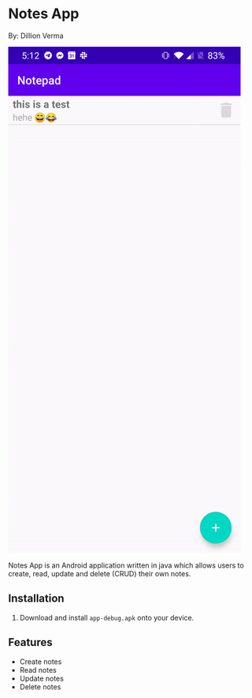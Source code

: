 # Notes App

By: Dillion Verma

![Notes App Gif](img/notes.gif)

Notes App is an Android application written in java which allows users to create, read, update and delete (CRUD) their own notes.

## Installation

1. Download and install `app-debug.apk` onto your device.

## Features

- Create notes
- Read notes
- Update notes
- Delete notes
